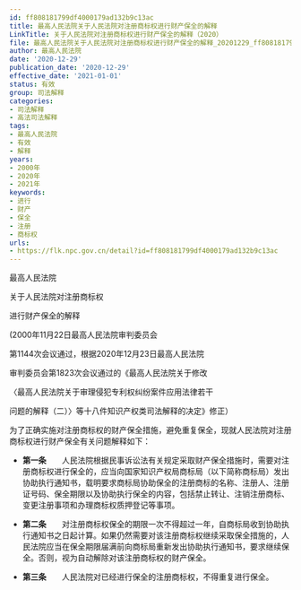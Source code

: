 ```yaml
---
id: ff808181799df4000179ad132b9c13ac
title: 最高人民法院关于人民法院对注册商标权进行财产保全的解释
LinkTitle: 关于人民法院对注册商标权进行财产保全的解释（2020）
file: 最高人民法院关于人民法院对注册商标权进行财产保全的解释_20201229_ff808181799df4000179ad132b9c13ac.docx
author: 最高人民法院
date: '2020-12-29'
publication_date: '2020-12-29'
effective_date: '2021-01-01'
status: 有效
group: 司法解释
categories:
- 司法解释
- 高法司法解释
tags:
- 最高人民法院
- 有效
- 解释
years:
- 2000年
- 2020年
- 2021年
keywords:
- 进行
- 财产
- 保全
- 注册
- 商标权
urls:
- https://flk.npc.gov.cn/detail?id=ff808181799df4000179ad132b9c13ac
---
```


最高人民法院

关于人民法院对注册商标权

进行财产保全的解释

(2000年11月22日最高人民法院审判委员会

第1144次会议通过，根据2020年12月23日最高人民法院

审判委员会第1823次会议通过的《最高人民法院关于修改

〈最高人民法院关于审理侵犯专利权纠纷案件应用法律若干

问题的解释（二）〉等十八件知识产权类司法解释的决定》修正）

为了正确实施对注册商标权的财产保全措施，避免重复保全，现就人民法院对注册商标权进行财产保全有关问题解释如下：

- **第一条**　　人民法院根据民事诉讼法有关规定采取财产保全措施时，需要对注册商标权进行保全的，应当向国家知识产权局商标局（以下简称商标局）发出协助执行通知书，载明要求商标局协助保全的注册商标的名称、注册人、注册证号码、保全期限以及协助执行保全的内容，包括禁止转让、注销注册商标、变更注册事项和办理商标权质押登记等事项。

- **第二条**　　对注册商标权保全的期限一次不得超过一年，自商标局收到协助执行通知书之日起计算。如果仍然需要对该注册商标权继续采取保全措施的，人民法院应当在保全期限届满前向商标局重新发出协助执行通知书，要求继续保全。否则，视为自动解除对该注册商标权的财产保全。

- **第三条**　　人民法院对已经进行保全的注册商标权，不得重复进行保全。
